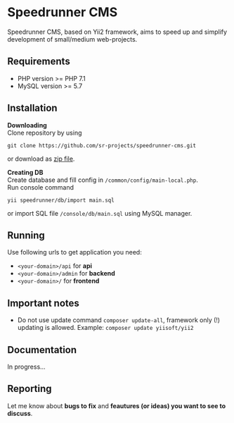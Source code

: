 # Speedrunner CMS
Speedrunner CMS, based on Yii2 framework, aims to speed up and simplify development of small/medium web-projects.

## Requirements
* PHP version >= PHP 7.1
* MySQL version >= 5.7

## Installation

**Downloading**  
Clone repository by using
```
git clone https://github.com/sr-projects/speedrunner-cms.git
```
or download as [zip file](https://github.com/sr-projects/speedrunner-cms/archive/master.zip).

**Creating DB**  
Create database and fill config in `/common/config/main-local.php`.  
Run console command
```
yii speedrunner/db/import main.sql
```
or import SQL file `/console/db/main.sql` using MySQL manager.

## Running
Use following urls to get application you need:
* `<your-domain>/api` for **api**
* `<your-domain>/admin` for **backend**
* `<your-domain>/` for **frontend**

## Important notes
* Do not use update command `composer update-all`, framework only (!) updating is allowed. Example: `composer update yiisoft/yii2`

## Documentation
In progress...

## Reporting
Let me know about **bugs to fix** and **feautures (or ideas) you want to see to discuss**.